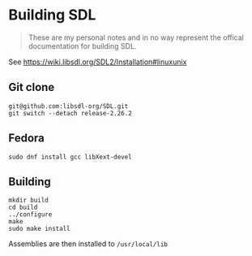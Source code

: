 # Building SDL

> These are my personal notes and in no way represent the offical documentation for building SDL.

See https://wiki.libsdl.org/SDL2/Installation#linuxunix

## Git clone

```
git@github.com:libsdl-org/SDL.git
git switch --detach release-2.26.2
```

## Fedora

```
sudo dnf install gcc libXext-devel
```

## Building

```
mkdir build
cd build
../configure
make
sudo make install
```

Assemblies are then installed to `/usr/local/lib`
